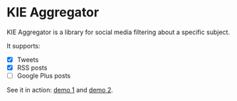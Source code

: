 # KIE Aggregator

KIE Aggregator is a library for social media filtering about a specific subject.

It supports:
- [x] Tweets
- [x] RSS posts
- [ ] Google Plus posts

See it in action: [demo 1](https://raw.githubusercontent.com/karreiro/kie-aggregator/master/assets/sample-1.gif) and [demo 2](https://raw.githubusercontent.com/karreiro/kie-aggregator/master/assets/sample-2.gif).
